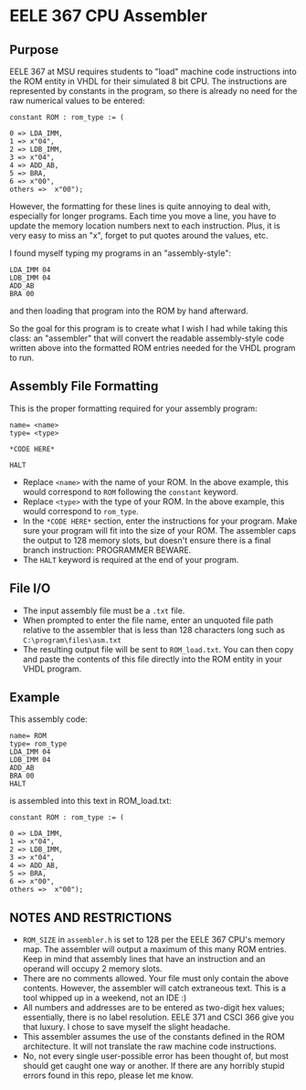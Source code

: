 # EELE 367 CPU Assembler

## Purpose
EELE 367 at MSU requires students to "load" machine code instructions into the ROM entity in VHDL for their simulated 8 bit CPU. The instructions are represented by constants in the program, so there is already no need for the raw numerical values to be entered:

```
constant ROM : rom_type := (

0 => LDA_IMM,
1 => x"04",
2 => LDB_IMM,
3 => x"04",
4 => ADD_AB,
5 => BRA,
6 => x"00",	
others =>  x"00");
```

However, the formatting for these lines is quite annoying to deal with, especially for longer programs. Each time you move a line, you have to update the memory location numbers next to each instruction. Plus, it is very easy to miss an "x", forget to put quotes around the values, etc.

I found myself typing my programs in an "assembly-style":

```
LDA_IMM 04
LDB_IMM 04
ADD_AB
BRA 00
```
and then loading that program into the ROM by hand afterward. 

So the goal for this program is to create what I wish I had while taking this class: an "assembler" that will convert the readable assembly-style code written above into the formatted ROM entries needed for the VHDL program to run.

## Assembly File Formatting
This is the proper formatting required for your assembly program:
```
name= <name>
type= <type>

*CODE HERE*

HALT
```

* Replace `<name>` with the name of your ROM. In the above example, this would correspond to `ROM` following the `constant` keyword. 
* Replace `<type>` with the type of your ROM. In the above example, this would correspond to `rom_type`.
* In the `*CODE HERE*` section, enter the instructions for your program. Make sure your program will fit into the size of your ROM. The assembler caps the output to 128 memory slots, but doesn't ensure there is a final branch instruction: PROGRAMMER BEWARE.
* The `HALT` keyword is required at the end of your program.

## File I/O
* The input assembly file must be a `.txt` file.
* When prompted to enter the file name, enter an unquoted file path relative to the assembler that is less than 128 characters long such as `C:\program\files\asm.txt`
* The resulting output file will be sent to `ROM_load.txt`. You can then copy and paste the contents of this file directly into the ROM entity in your VHDL program.

## Example
This assembly code:
```
name= ROM
type= rom_type
LDA_IMM 04
LDB_IMM 04
ADD_AB
BRA 00
HALT
```
is assembled into this text in ROM_load.txt:
```
constant ROM : rom_type := (

0 => LDA_IMM,
1 => x"04",
2 => LDB_IMM,
3 => x"04",
4 => ADD_AB,
5 => BRA,
6 => x"00",	
others =>  x"00");
```

## NOTES AND RESTRICTIONS
* `ROM_SIZE` in `assembler.h` is set to 128 per the EELE 367 CPU's memory map. The assembler will output a maximum of this many ROM entries. Keep in mind that assembly lines that have an instruction and an operand will occupy 2 memory slots.
* There are no comments allowed. Your file must only contain the above contents. However, the assembler will catch extraneous text. This is a tool whipped up in a weekend, not an IDE :)
* All numbers and addresses are to be entered as two-digit hex values; essentially, there is no label resolution. EELE 371 and CSCI 366 give you that luxury. I chose to save myself the slight headache.
* This assembler assumes the use of the constants defined in the ROM architecture. It will not translate the raw machine code instructions.
* No, not every single user-possible error has been thought of, but most should get caught one way or another. If there are any horribly stupid errors found in this repo, please let me know.


